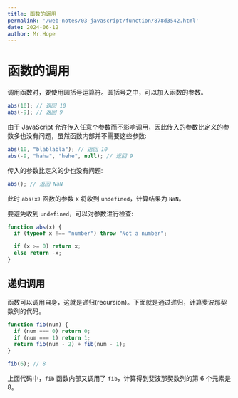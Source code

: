 ```yaml
---
title: 函数的调用
permalink: '/web-notes/03-javascript/function/878d3542.html'
date: 2024-06-12
author: Mr.Hope
---
```


# 函数的调用

调用函数时，要使用圆括号运算符。圆括号之中，可以加入函数的参数。

```js
abs(10); // 返回 10
abs(-9); // 返回 9
```

由于 JavaScript 允许传入任意个参数而不影响调用，因此传入的参数比定义的参数多也没有问题，虽然函数内部并不需要这些参数:

```js
abs(10, "blablabla"); // 返回 10
abs(-9, "haha", "hehe", null); // 返回 9
```

传入的参数比定义的少也没有问题:

```js
abs(); // 返回 NaN
```

此时 `abs(x)` 函数的参数 x 将收到 `undefined`，计算结果为 `NaN`。

要避免收到 `undefined`，可以对参数进行检查:

```js
function abs(x) {
  if (typeof x !== "number") throw "Not a number";

  if (x >= 0) return x;
  else return -x;
}
```

## 递归调用

函数可以调用自身，这就是递归(recursion)。下面就是通过递归，计算斐波那契数列的代码。

```js
function fib(num) {
  if (num === 0) return 0;
  if (num === 1) return 1;
  return fib(num - 2) + fib(num - 1);
}

fib(6); // 8
```

上面代码中，`fib` 函数内部又调用了 `fib`，计算得到斐波那契数列的第 6 个元素是 8。
